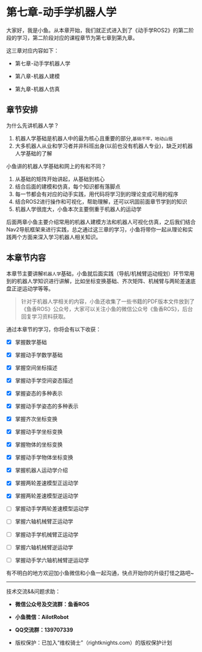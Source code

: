 # 第七章-动手学机器人学

大家好，我是小鱼。从本章开始，我们就正式进入到了《动手学ROS2》的第二阶段的学习，第二阶段对应的课程章节为第七章到第九章。

这三章对应内容如下：

- 第七章-动手学机器人学

- 第八章-机器人建模

- 第九章-机器人仿真



## 章节安排

为什么先讲机器人学？

1. 机器人学基础是机器人中的最为核心且重要的部分,`基础不牢，地动山摇 `
2. 大多机器人从业和学习者并非科班出身(以前也没有机器人专业)，缺乏对机器人学基础的了解



小鱼讲的机器人学基础和网上的有和不同？

1. 从基础的矩阵开始讲起，从基础到核心
2. 结合后面的建模和仿真，每个知识都有落脚点
3. 每一节都会有对应的动手实践，用代码将学习到的理论变成可用的程序
4. 结合ROS2进行操作和可视化，帮助理解，还可以巩固前面章节学到的知识
5. 机器人学很庞大，小鱼本次主要侧重于机器人的运动学



后面两章小鱼主要介绍常用的机器人建模方法和机器人可视化仿真，之后我们结合Nav2导航框架来进行实践，总之通过这三章的学习，小鱼将带你一起从理论和实践两个方面来深入学习机器人相关知识。



## 本章节内容

本章节主要讲解`机器人学`基础，小鱼就后面实践（导航/机械臂运动规划）环节常用到的机器人学知识进行讲解，比如坐标变换基础、齐次矩阵、机械臂与两轮差速底盘正逆运动学等等。


> 针对于机器人学相关的内容，小鱼还收集了一些书籍的PDF版本文件放到了《鱼香ROS》公众号，大家可以关注小鱼的微信公众号《鱼香ROS》，后台回复学习资料获取。



通过本章节的学习，你将会有以下收获：

- [X] 掌握数学基础
- [X] 掌握动手学数学基础
- [X] 掌握空间坐标描述
- [X] 掌握动手学空间姿态描述
- [X] 掌握姿态的多种表示
- [X] 掌握动手学姿态的多种表示
- [X] 掌握齐次坐标变换
- [X] 掌握动手学坐标变换
- [X] 掌握物体的坐标变换
- [X] 掌握动手学物体坐标变换
- [X] 掌握机器人运动学介绍
- [X] 掌握两轮差速模型正运动学
- [X] 掌握两轮差速模型逆运动学
- [ ] 掌握动手学两轮差速模型运动学
- [ ] 掌握六轴机械臂正运动学
- [ ] 掌握动手学机械臂正运动学
- [ ] 掌握六轴机械臂逆运动学
- [ ] 掌握动手学六轴机械臂逆运动学




有不明白的地方欢迎加小鱼微信和小鱼一起沟通，快点开始你的升级打怪之路吧~

--------------

技术交流&&问题求助：

- **微信公众号及交流群：鱼香ROS**
- **小鱼微信：AiIotRobot**
- **QQ交流群：139707339**

- 版权保护：已加入“维权骑士”（rightknights.com）的版权保护计划

